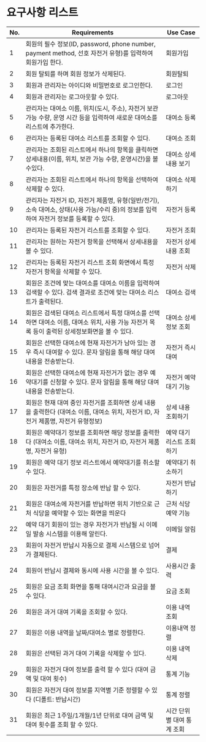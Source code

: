 # 요구사항 리스트

| No. | Requirements | Use Case |
|-----|--------------|----------|
| 1 | 회원의 필수 정보(ID, password, phone number, payment method, 선호 자전거 유형)를 입력하여 회원가입 한다. | 회원가입 |
| 2 | 회원 탈퇴를 하며 회원 정보가 삭제된다. | 회원탈퇴 |
| 3 | 회원과 관리자는 아이디와 비밀번호로 로그인한다. | 로그인 |
| 4 | 회원과 관리자는 로그아웃할 수 있다. | 로그아웃 |
| 5 | 관리자는 대여소 이름, 위치(도시, 주소), 자전거 보관 가능 수량, 운영 시간 등을 입력하여 새로운 대여소를 리스트에 추가한다. | 대여소 등록 |
| 6 | 관리자는 등록된 대여소 리스트를 조회할 수 있다. | 대여소 조회 |
| 7 | 관리자는 조회된 리스트에서 하나의 항목을 클릭하면 상세내용(이름, 위치, 보관 가능 수량, 운영시간)을 볼 수있다. | 대여소 상세내용 보기 |
| 8 | 관리자는 조회된 리스트에서 하나의 항목을 선택하여 삭제할 수 있다. | 대여소 삭제하기 |
| 9 | 관리자는 자전거 ID, 자전거 제품명, 유형(일반/전기), 소속 대여소, 상태(사용 가능/수리 중)의 정보를 입력하여 자전거 정보를 등록할 수 있다. | 자전거 등록 |
| 10 | 관리자는 등록된 자전거 리스트를 조회할 수 있다. | 자전거 조회 |
| 11 | 관리자는 원하는 자전거 항목을 선택해서 상세내용을 볼 수 있다. | 자전거 상세내용 조회 |
| 12 | 관리자는 등록된 자전거 리스트 조회 화면에서 특정 자전거 항목을 삭제할 수 있다. | 자전거 삭제 |
| 13 | 회원은 조건에 맞는 대여소를 대여소 이름을 입력하여 검색할 수 있다. 검색 결과로 조건에 맞는 대여소 리스트가 출력된다. | 대여소 검색 |
| 14 | 회원은 검색된 대여소 리스트에서 특정 대여소를 선택하면 대여소 이름, 대여소 위치, 사용 가능 자전거 목록 등이 출력된 상세정보화면을 볼 수 있다.  | 대여소 상세정보 조회 |
| 15 | 회원은 선택한 대여소에 현재 자전거가 남아 있는 경우 즉시 대여할 수 있다. 문자 알림을 통해 해당 대여 내용을 전송받는다. | 자전거 즉시대여 |
| 16 | 회원은 선택한 대여소에 현재 자전거가 없는 경우 예약대기를 신청할 수 있다. 문자 알림을 통해 해당 대여 내용을 전송받는다. | 자전거 예약대기 기능 |
| 17 | 회원은 현재 대여 중인 자전거를 조회하면 상세 내용을 출력한다 (대여소 이름, 대여소 위치, 자전거 ID, 자전거 제품명, 자전거 유형정보) | 상세 내용 조회하기 |
| 18 | 회원은 예약대기 정보를 조회하면 해당 정보를 출력한다 (대여소 이름, 대여소 위치, 자전거 ID, 자전거 제품명, 자전거 유형) | 예약 대기 리스트 조회하기 |
| 19 | 회원은 예약 대기 정보 리스트에서 예약대기를 취소할 수 있다. | 예약대기 취소하기 |
| 20 | 회원은 자전거를 특정 장소에 반납 할 수 있다. | 자전거 반납하기 |
| 21 | 회원은 대여소에 자전거를 반납하면 위치 기반으로 근처 식당을 예약할 수 있는 화면을 띄운다 | 근처 식당 예약 기능 |
| 22 | 예약 대기 회원이 있는 경우 자전거가 반납될 시 이메일 발송 시스템을 이용해 알린다. | 이메일 알림 |
| 23 | 회원이 자전거 반납시 자동으로 결제 시스템으로 넘어가 결제된다. | 결제 |
| 24 | 회원이 반납시 결제와 동시에 사용 시간을 볼 수 있다. | 사용시간 출력 |
| 25 | 회원은 요금 조회 화면을 통해 대여시간과 요금을 볼 수 있다. | 요금 조회 |
| 26 | 회원은 과거 대여 기록을 조회할 수 있다. | 이용 내역 조회 |
| 27 | 회원은 이용 내역을 날짜/대여소 별로 정렬한다. | 이용내역 정렬 |
| 28 | 회원은 선택된 과거 대여 기록을 삭제할 수 있다. | 이용 내역 삭제 |
| 29 | 회원은 자전거 대여 정보를 출력 할 수 있다 (대여 금액 및 대여 횟수) | 통계 기능 |
| 30 | 회원은 자전거 대여 정보를 지역별 기준 정렬할 수 있다 (디폴트: 반납시간) | 통계 정렬 |
| 31 | 회원은 최근 1주일/1개월/1년 단위로 대여 금액 및 대여 횟수를 조회 할 수 있다. | 시간 단위 별 대여 통계 조회 |